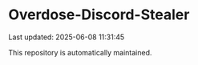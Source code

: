 # Overdose-Discord-Stealer

Last updated: 2025-06-08 11:31:45

This repository is automatically maintained.
